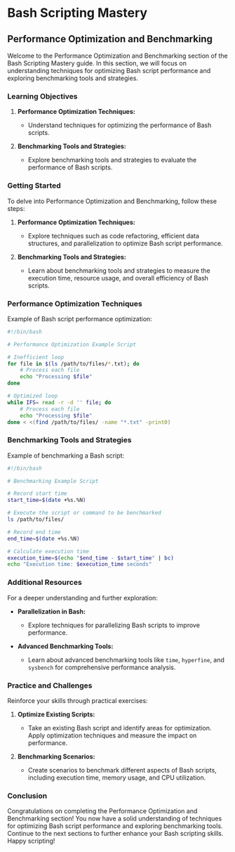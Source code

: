 # Bash Scripting Mastery

## Performance Optimization and Benchmarking

Welcome to the Performance Optimization and Benchmarking section of the Bash Scripting Mastery guide. In this section, we will focus on understanding techniques for optimizing Bash script performance and exploring benchmarking tools and strategies.

### Learning Objectives

1. **Performance Optimization Techniques:**
    - Understand techniques for optimizing the performance of Bash scripts.

2. **Benchmarking Tools and Strategies:**
    - Explore benchmarking tools and strategies to evaluate the performance of Bash scripts.

### Getting Started

To delve into Performance Optimization and Benchmarking, follow these steps:

1. **Performance Optimization Techniques:**
    - Explore techniques such as code refactoring, efficient data structures, and parallelization to optimize Bash script performance.

2. **Benchmarking Tools and Strategies:**
    - Learn about benchmarking tools and strategies to measure the execution time, resource usage, and overall efficiency of Bash scripts.

### Performance Optimization Techniques

Example of Bash script performance optimization:

```bash
#!/bin/bash

# Performance Optimization Example Script

# Inefficient loop
for file in $(ls /path/to/files/*.txt); do
    # Process each file
    echo "Processing $file"
done

# Optimized loop
while IFS= read -r -d '' file; do
    # Process each file
    echo "Processing $file"
done < <(find /path/to/files/ -name "*.txt" -print0)
```

### Benchmarking Tools and Strategies

Example of benchmarking a Bash script:

```bash
#!/bin/bash

# Benchmarking Example Script

# Record start time
start_time=$(date +%s.%N)

# Execute the script or command to be benchmarked
ls /path/to/files/

# Record end time
end_time=$(date +%s.%N)

# Calculate execution time
execution_time=$(echo "$end_time - $start_time" | bc)
echo "Execution time: $execution_time seconds"
```

### Additional Resources

For a deeper understanding and further exploration:

- **Parallelization in Bash:**
    - Explore techniques for parallelizing Bash scripts to improve performance.

- **Advanced Benchmarking Tools:**
    - Learn about advanced benchmarking tools like `time`, `hyperfine`, and `sysbench` for comprehensive performance analysis.

### Practice and Challenges

Reinforce your skills through practical exercises:

1. **Optimize Existing Scripts:**
    - Take an existing Bash script and identify areas for optimization. Apply optimization techniques and measure the impact on performance.

2. **Benchmarking Scenarios:**
    - Create scenarios to benchmark different aspects of Bash scripts, including execution time, memory usage, and CPU utilization.

### Conclusion

Congratulations on completing the Performance Optimization and Benchmarking section! You now have a solid understanding of techniques for optimizing Bash script performance and exploring benchmarking tools. Continue to the next sections to further enhance your Bash scripting skills. Happy scripting!